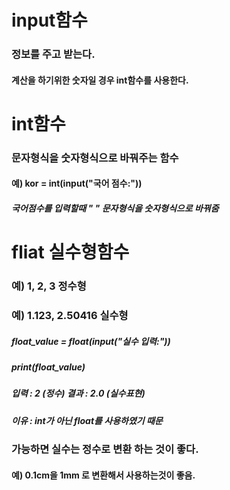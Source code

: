# input함수
### 정보를 주고 받는다.
#### 계산을 하기위한 숫자일 경우 int함수를 사용한다.
# int함수
### 문자형식을 숫자형식으로 바꿔주는 함수
#### 예) kor = int(input("국어 점수:"))
##### 국어점수를 입력할때 " " 문자형식을 숫자형식으로 바꿔줌
# fliat 실수형함수
### 예) 1, 2, 3 정수형
### 예) 1.123, 2.50416 실수형
##### float_value = float(input("실수 입력:"))
##### print(float_value)
##### 입력 : 2 (정수)  결과 : 2.0 (실수표현)
##### 이유 : int가 아닌 float를 사용하였기 때문
### 가능하면 실수는 정수로 변환 하는 것이 좋다.
#### 예) 0.1cm을 1mm 로 변환해서 사용하는것이 좋음.
